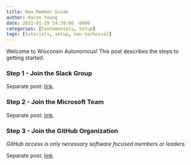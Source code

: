 ```yaml
---
title: New Member Guide
author: Aaron Young
date: 2021-01-29 14:39:00 -0600
categories: [Fundamentals, Setup]
tags: [tutorials, setup, non-technical]
---
```


Welcome to Wisconsin Autonomous! This post describes the steps to getting started.

### Step 1 - Join the Slack Group

Separate post: [link](/posts/slack-group).

### Step 2 - Join the Microsoft Team

Separate post: [link](/posts/ms-team).

### Step 3 - Join the GitHub Organization 

_GitHub access is only necessary software focused members or leaders._

Separate post: [link](/posts/github-org).